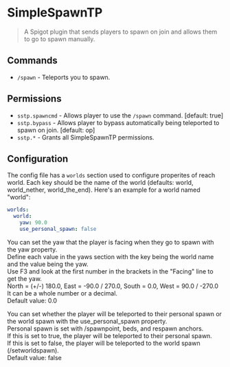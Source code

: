# SimpleSpawnTP

> A Spigot plugin that sends players to spawn on join and allows them to go to spawn manually.

## Commands

- `/spawn` - Teleports you to spawn.

## Permissions

- `sstp.spawncmd` - Allows player to use the `/spawn` command. [default: true]
- `sstp.bypass` - Allows player to bypass automatically being teleported to spawn on join. [default: op]
- `sstp.*` - Grants all SimpleSpawnTP permissions.

## Configuration

The config file has a `worlds` section used to configure properites of reach world. Each key should be the name of the world (defaults: world, world_nether, world_the_end). Here's an example for a world named "world":

```yaml
worlds:
  world:
    yaw: 90.0
    use_personal_spawn: false
```

You can set the yaw that the player is facing when they go to spawn with the yaw property.<br>
Define each value in the yaws section with the key being the world name and the value being the yaw.<br>
Use F3 and look at the first number in the brackets in the "Facing" line to get the yaw.<br>
North = (+/-) 180.0, East = -90.0 / 270.0, South = 0.0, West = 90.0 / -270.0<br>
It can be a whole number or a decimal.<br>
Default value: 0.0

You can set whether the player will be teleported to their personal spawn or the world spawn with the use_personal_spawn property.<br>
Personal spawn is set with /spawnpoint, beds, and respawn anchors.<br>
If this is set to true, the player will be teleported to their personal spawn.<br>
If this is set to false, the player will be teleported to the world spawn (/setworldspawn).<br>
Default value: false
